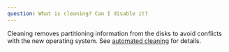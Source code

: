 ```yaml
---
question: What is cleaning? Can I disable it?
---
```


Cleaning removes partitioning information from the disks to avoid
conflicts with the new operating system. See
[automated cleaning](https://book.metal3.io/bmo/automated_cleaning) for details.
